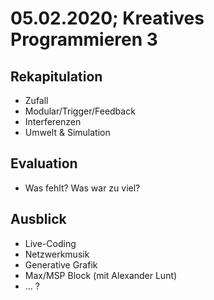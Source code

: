 # 05.02.2020; Kreatives Programmieren 3

## Rekapitulation

* Zufall
* Modular/Trigger/Feedback
* Interferenzen
* Umwelt & Simulation

## Evaluation

* Was fehlt? Was war zu viel?

## Ausblick

* Live-Coding
* Netzwerkmusik
* Generative Grafik
* Max/MSP Block (mit Alexander Lunt)
* ... ?